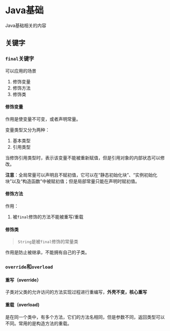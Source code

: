 # Java基础
Java基础相关的内容

## 关键字

### `final`关键字
可以应用的场景
1. 修饰变量
2. 修饰方法
3. 修饰类

#### 修饰变量
作用是使变量不可变，或者声明常量。

变量类型又分为两种：
1. 基本类型
2. 引用类型

当修饰引用类型时，表示该变量不能被重新赋值，但是引用对象的内部状态可以修改。

**注意**：全局常量可以声明且不赋初值，它可以在“静态初始化块”、“实例初始化块”以及“构造函数”中被赋初值；但是局部常量只能在声明时赋初值。


#### 修饰方法
作用：
1. 被`final`修饰的方法不能被重写/重载
#### 修饰类
> `String`是被`final`修饰的常量类

作用是防止被继承，不能拥有自己的子类。

### `override`和`overload`
#### 重写（override）
子类对父类的允许访问的方法实现过程进行重编写，**外壳不变，核心重写**

#### 重载（overload)
是在同一个类中，有多个方法，它们的方法名相同，但是参数不同，返回类型可以不同。常用的是构造方法的重载。